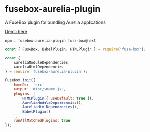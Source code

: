 # fusebox-aurelia-plugin
A FuseBox plugin for bundling Aurelia applications.

[Demo here](https://github.com/arabsight/aurelia-fusebox-demo)

```bash
npm i fusebox-aurelia-plugin fuse-box@next
```

```js
const { FuseBox, BabelPlugin, HTMLPlugin } = require('fuse-box');

const {
    AureliaModuleDependencies,
    AureliaHtmlDependencies
} = require('fusebox-aurelia-plugin');

FuseBox.init({
    homeDir: 'src',
    output: 'dist/$name.js',
    plugins: [
        HTMLPlugin({ useDefault: true }),
        AureliaModuleDependencies(),
        AureliaHtmlDependencies(),
        BabelPlugin()
    ],
    runAllMatchedPlugins: true
});
```
